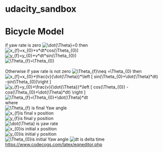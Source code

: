 # udacity_sandbox
# Bicycle Model
if yaw rate is zero
<img src="https://latex.codecogs.com/gif.latex?\dot{\Theta}=0" title="\dot{\Theta}=0" /> then <br>
<img src="https://latex.codecogs.com/gif.latex?x_{f}=x_{0}&plus;v*dt*cos(\Theta_{0})" title="x_{f}=x_{0}+v*dt*cos(\Theta_{0})" /><br>
<img src="https://latex.codecogs.com/gif.latex?y_{f}=y_{0}&plus;v*dt*sin(\Theta_{0})" title="y_{f}=y_{0}+v*dt*sin(\Theta_{0})" /><br>
<img src="https://latex.codecogs.com/gif.latex?\Theta_{f}=\Theta_{0}" title="\Theta_{f}=\Theta_{0}" /><br>
<br>
Otherwise if yaw rate is not zero 
<img src="https://latex.codecogs.com/gif.latex?\Theta_{f}\neq&space;=\Theta_{0}" title="\Theta_{f}\neq =\Theta_{0}" /> then <br>
<img src="https://latex.codecogs.com/gif.latex?x_{f}=x_{0}&plus;\frac{v}{\dot{\Theta}}*\left&space;[&space;sin(\Theta_{0}&plus;\dot{\Theta}*dt)&space;-sin(\Theta_{0})\right&space;]" title="x_{f}=x_{0}+\frac{v}{\dot{\Theta}}*\left [ sin(\Theta_{0}+\dot{\Theta}*dt) -sin(\Theta_{0})\right ]" /> <br>
<img src="https://latex.codecogs.com/gif.latex?y_{f}=y_{0}&plus;\frac{v}{\dot{\Theta}}*\left&space;[&space;cos(\Theta_{0})&space;-cos(\Theta_{0}&plus;\dot{\Theta}*dt)&space;\right&space;]" title="y_{f}=y_{0}+\frac{v}{\dot{\Theta}}*\left [ cos(\Theta_{0}) -cos(\Theta_{0}+\dot{\Theta}*dt) \right ]" /> <br>
<img src="https://latex.codecogs.com/gif.latex?\Theta_{f}=\Theta_{0}&plus;\dot{\Theta}*dt" title="\Theta_{f}=\Theta_{0}+\dot{\Theta}*dt" /> <br>
where<br>
<img src="https://latex.codecogs.com/gif.latex?\Theta_{f}" title="\Theta_{f}" /> is final Yaw angle<br>
<img src="https://latex.codecogs.com/gif.latex?x_{f}" title="x_{f}" />is final x position<br>
<img src="https://latex.codecogs.com/gif.latex?y_{f}" title="y_{f}" />is final y position<br>
<img src="https://latex.codecogs.com/gif.latex?\dot{\Theta}" title="\dot{\Theta}" /> is yaw rate <br>
<img src="https://latex.codecogs.com/gif.latex?x_{0}" title="x_{0}" />is initial x position<br>
<img src="https://latex.codecogs.com/gif.latex?y_{0}" title="y_{0}" />is initial y position<br>
<img src="https://latex.codecogs.com/gif.latex?\Theta_{0}" title="\Theta_{0}" />is initial Yaw angle
<img src="https://latex.codecogs.com/gif.latex?dt" title="dt" /> is delta time<br> 
https://www.codecogs.com/latex/eqneditor.php

